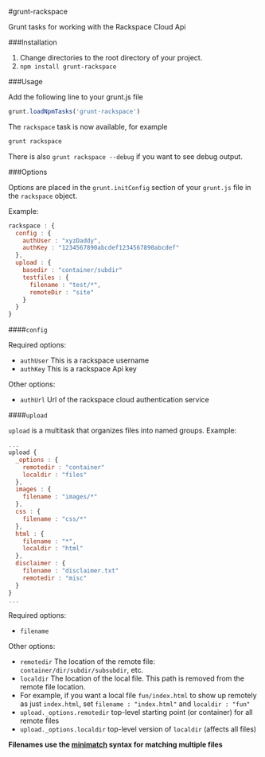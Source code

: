 #grunt-rackspace

Grunt tasks for working with the Rackspace Cloud Api

###Installation

1.  Change directories to the root directory of your project.
2.  ``npm install grunt-rackspace``

###Usage

Add the following line to your grunt.js file
```javascript
grunt.loadNpmTasks('grunt-rackspace')
```

The ``rackspace`` task is now available, for example

```bash
grunt rackspace
```

There is also ``grunt rackspace --debug``
if you want to see debug output.

###Options

Options are placed in the ``grunt.initConfig`` section of your ``grunt.js`` file in the ``rackspace`` object.

Example:

```javascript
rackspace : {
  config : {
    authUser : "xyzDaddy",
    authKey : "1234567890abcdef1234567890abcdef"
  },
  upload : {
    basedir : "container/subdir"
    testfiles : {
      filename : "test/*",
      remoteDir : "site"
    }
  }
}
```

####``config``

Required options:
* ``authUser``
This is a rackspace username
* ``authKey``
This is a rackspace Api key

Other options:
* ``authUrl``
Url of the rackspace cloud authentication service

####``upload``

``upload`` is a multitask that organizes files into named groups.  Example:

```javascript
...
upload {
  _options : {
    remotedir : "container"
    localdir : "files"
  },
  images : {
    filename : "images/*"
  },
  css : {
    filename : "css/*"
  },
  html : {
    filename : "*",
    localdir : "html"
  },
  disclaimer : {
    filename : "disclaimer.txt"
    remotedir : "misc"
  }
}
...
```

Required options:
* ``filename``

Other options:
* ``remotedir``
The location of the remote file: ``container/dir/subdir/subsubdir``, etc.
* ``localdir``
The location of the local file.  This path is removed from the remote file location.
 * For example, if you want a local file ``fun/index.html`` to show up remotely as just ``index.html``, set ``filename : "index.html"`` and ``localdir : "fun"``
* ``upload._options.remotedir``
top-level starting point (or container) for all remote files
* ``upload._options.localdir``
top-level version of ``localdir`` (affects all files)

__Filenames use the [minimatch](https://github.com/isaacs/minimatch) syntax for matching multiple files__